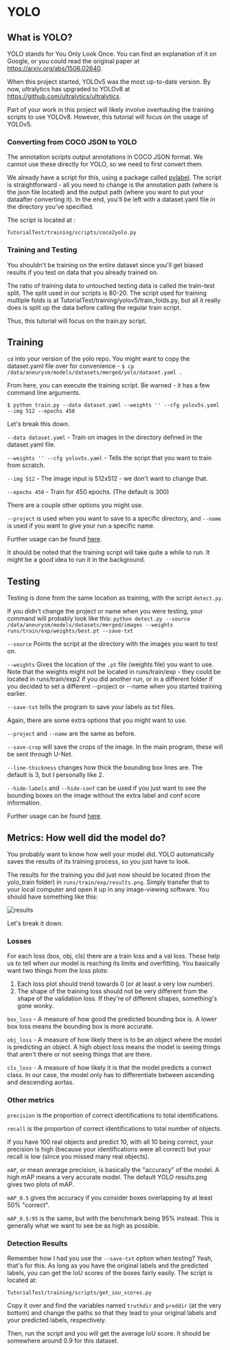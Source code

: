 # YOLO

## What is YOLO?

YOLO stands for You Only Look Once. You can find an explanation of it on Google, or you could read the original paper at https://arxiv.org/abs/1506.02640.

When this project started, YOLOv5 was the most up-to-date version. By now, ultralytics has upgraded to YOLOv8 at https://github.com/ultralytics/ultralytics. 

Part of your work in this project will likely involve overhauling the training scripts to use YOLOv8. However, this tutorial will focus on the usage of YOLOv5.

### Converting from COCO JSON to YOLO

The annotation scripts output annotations in COCO JSON format. We cannot use these directly for YOLO, so we need to first convert them.

We already have a script for this, using a package called [pylabel](https://github.com/pylabel-project/pylabel).
The script is straightforward - all you need to change is the annotation path (where is the json file located) and the output path (where you want to put your dataafter converting it). In the end, you'll be left with a dataset.yaml file in the directory you've specified.

The script is located at :

`TutorialTest/training/scripts/coco2yolo.py`

### Training and Testing

You shouldn't be training on the entire dataset since you'll get biased results if you test on data that you already trained on.

The ratio of training data to untouched testing data is called the train-test split. The split used in our scripts is 80-20. The script used for training multiple folds is at TutorialTest/training/yolov5/train_folds.py, but all it really does is split up the data before calling the regular train script.

Thus, this tutorial will focus on the train.py script.

## Training

`cd` into your version of the yolo repo. You might want to copy the dataset.yaml file over for convenience - `$ cp /data/aneurysm/models/datasets/merged/yolo/dataset.yaml .`

From here, you can execute the training script. Be warned - it has a few command line arguments.

`$ python train.py --data dataset.yaml --weights '' --cfg yolov5s.yaml --img 512 --epochs 450`

Let's break this down.

`--data dataset.yaml` - Train on images in the directory defined in the dataset.yaml file.

`--weights '' --cfg yolov5s.yaml` - Tells the script that you want to train from scratch.

`--img 512` - The image input is 512x512 - we don't want to change that.

`--epochs 450` - Train for 450 epochs. (The default is 300)

There are a couple other options you might use.

`--project` is used when you want to save to a specific directory, and
`--name` is used if you want to give your run a specific name.

Further usage can be found [here](https://github.com/ultralytics/yolov5/blob/master/train.py#L453).

It should be noted that the training script will take quite a while to run. It might be a good idea to run it in the background.

## Testing

Testing is done from the same location as training, with the script `detect.py`.

If you didn't change the project or name when you were testing, your command will 
probably look like this:
`python detect.py --source /data/aneurysm/models/datasets/merged/images --weights runs/train/exp/weights/best.pt --save-txt`

`--source` Points the script at the directory with the images you want to test on.

`--weights` Gives the location of the `.pt` file (weights file) you want to use. 
                Note that the weights might not be located in runs/train/exp - they could 
                be located in runs/train/exp2 if you did another run, or in a different folder if you
                decided to set a different --project or --name when you started training earlier.

`--save-txt` tells the program to save your labels as txt files.

Again, there are some extra options that you might want to use.

`--project` and `--name` are the same as before.

`--save-crop` will save the crops of the image. In the main program, these will
be sent through U-Net.

`--line-thickness` changes how thick the bounding box lines are. The default is 3,
but I personally like 2.

`--hide-labels` and `--hide-conf` can be used if you just want to see the bounding
boxes on the image without the extra label and conf score information.

Further usage can be found [here](https://github.com/ultralytics/yolov5/blob/master/detect.py#L216).

## Metrics: How well did the model do?

You probably want to know how well your model did. YOLO automatically saves the
results of its training process, so you just have to look.

The results for the training you did just now should be located (from the yolo_train
folder) in `runs/train/exp/results.png`. Simply transfer that to your local computer
and open it up in any image-viewing software. You should have something like this:

![results](../Documents/CamdenAneurysmProject/feb16_results/merged2/results.png)

Let's break it down.

### Losses

For each loss (box, obj, cls) there are a train loss and a val loss. These help
us to tell when our model is reaching its limits and overfitting. You basically
want two things from the loss plots:

1. Each loss plot should trend towards 0 (or at least a very low number).
2. The shape of the training loss should not be very different from the shape
of the validation loss. If they're of different shapes, something's gone wonky.

`box_loss` - A measure of how good the predicted bounding box is. A lower box
loss means the bounding box is more accurate.

`obj_loss` - A measure of how likely there is to be an object where the model
is predicting an object. A high object loss means the model is seeing things that
aren't there or not seeing things that are there.

`cls_loss` - A measure of how likely it is that the model predicts a correct class.
In our case, the model only has to differentiate between ascending and descending aortas.

### Other metrics

`precision` is the proportion of correct identifications to total identifications.

`recall` is the proportion of correct identifications to total number of objects.

If you have 100 real objects and predict 10, with all 10 being correct, your precision
is high (because your identifications were all correct) but your recall is low (since
you missed many real objects).

`mAP`, or mean average precision, is basically the "accuracy" of the model. A high
mAP means a very accurate model. The default YOLO results.png gives two plots of
mAP.

`mAP_0.5` gives the accuracy if you consider boxes overlapping by at least 50% "correct".

`mAP_0.5:95` is the same, but with the benchmark being 95% instead. This is generally
what we want to see be as high as possible.


### Detection Results

Remember how I had you use the `--save-txt` option when testing? Yeah, that's for
this. As long as you have the original labels and the predicted labels, you can get the
IoU scores of the boxes fairly easily. The script is located at:

`TutorialTest/training/scripts/get_iou_scores.py`

Copy it over and find the variables named `truthdir` and `preddir` (at the very bottom) and change the paths so that they lead to your original labels and your predicted labels, respectively.

Then, run the script and you will get the average IoU score. It should be somewhere around 0.9 for this dataset.
